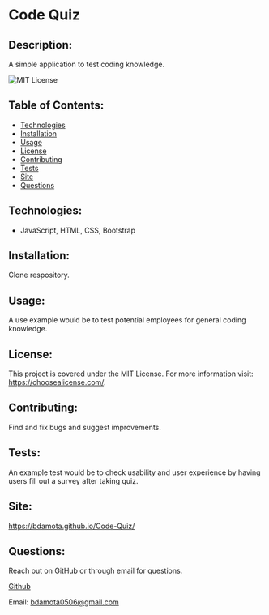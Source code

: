 
 # Code Quiz 


## Description:
A simple application to test coding knowledge. 

![MIT License](https://img.shields.io/badge/license-MIT-brightgreen)

## Table of Contents:
- [Technologies](#Technologies)
- [Installation](#Installation) 
- [Usage](#Usage) 
- [License](#License)
- [Contributing](#Contributing) 
- [Tests](#Tests) 
- [Site](#Site) 
- [Questions](#Questions)

## Technologies:
- JavaScript, HTML, CSS, Bootstrap
            
## Installation:
Clone respository. 
            
## Usage:
A use example would be to test potential employees for general coding knowledge. 
            
## License:
This project is covered under the MIT License. For more information visit: https://choosealicense.com/.
            
## Contributing:
Find and fix bugs and suggest improvements. 
           
## Tests:
An example test would be to check usability and user experience by having users fill out a survey after taking quiz. 

## Site:
https://bdamota.github.io/Code-Quiz/
           
## Questions:
Reach out on GitHub or through email for questions. 

[Github](https://github.com/bdamota )
    
Email: bdamota0506@gmail.com 
  
          
  